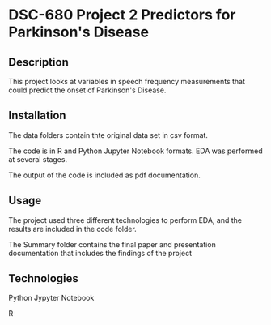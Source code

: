 # DSC-680 Project 2 Predictors for Parkinson's Disease

## Description

This project looks at variables in speech frequency measurements that could predict the onset of Parkinson's Disease.

## Installation

The data folders contain thte original data set in csv format.

The code is in R and Python Jupyter Notebook formats. EDA was performed at several stages.

The output of the code is included as pdf documentation.

## Usage

The project used three different technologies to perform EDA, and the results are included in the code folder.

The Summary folder contains the final paper and presentation documentation that includes the findings of the project

## Technologies

Python Jypyter Notebook

R


